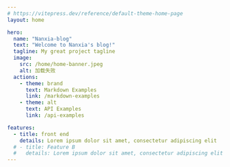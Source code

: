 ```yaml
---
# https://vitepress.dev/reference/default-theme-home-page
layout: home

hero:
  name: "Nanxia-blog"
  text: "Welcome to Nanxia's blog!"
  tagline: My great project tagline
  image:
    src: /home/home-banner.jpeg
    alt: 加载失败
  actions:
    - theme: brand
      text: Markdown Examples
      link: /markdown-examples
    - theme: alt
      text: API Examples
      link: /api-examples

features:
  - title: front end
    details: Lorem ipsum dolor sit amet, consectetur adipiscing elit
  # - title: Feature B
  #   details: Lorem ipsum dolor sit amet, consectetur adipiscing elit
---
```


